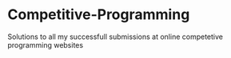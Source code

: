 # Competitive-Programming

Solutions to all my successfull submissions at online competetive programming websites
